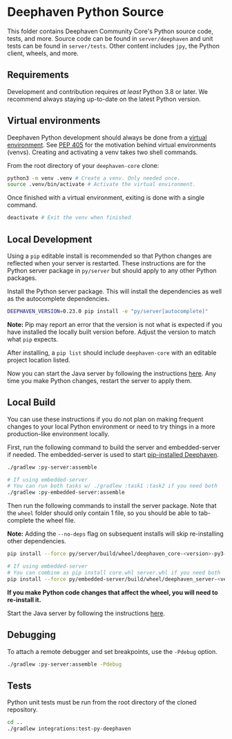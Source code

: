 # Deephaven Python Source

This folder contains Deephaven Community Core's Python source code, tests, and more. Source code can be found in `server/deephaven` and unit tests can be found in `server/tests`. Other content includes `jpy`, the Python client, wheels, and more.

## Requirements

Development and contribution requires _at least_ Python 3.8 or later. We recommend always staying up-to-date on the latest Python version.

## Virtual environments

Deephaven Python development should always be done from a [virtual environment](https://docs.python.org/3/library/venv.html). See [PEP 405](https://peps.python.org/pep-0405/) for the motivation behind virtual environments (venvs). Creating and activating a venv takes two shell commands.

From the root directory of your `deephaven-core` clone:

```sh
python3 -m venv .venv # Create a venv. Only needed once.
source .venv/bin/activate # Activate the virtual environment.
```

Once finished with a virtual environment, exiting is done with a single command.

```sh
deactivate # Exit the venv when finished
```

## Local Development

Using a `pip` editable install is recommended so that Python changes are reflected when your server is restarted. These instructions are for the Python server package in `py/server` but should apply to any other Python packages.

Install the Python server package. This will install the dependencies as well as the autocomplete dependencies.

```sh
DEEPHAVEN_VERSION=0.23.0 pip install -e "py/server[autocomplete]"
```

**Note:** Pip may report an error that the version is not what is expected if you have installed the locally built version before. Adjust the version to match what `pip` expects.

After installing, a `pip list` should include `deephaven-core` with an editable project location listed.

Now you can start the Java server by following the instructions [here](../server/jetty-app/README.md). Any time you make Python changes, restart the server to apply them.

## Local Build

You can use these instructions if you do not plan on making frequent changes to your local Python environment or need to try things in a more production-like environment locally.

First, run the following command to build the server and embedded-server if needed. The embedded-server is used to start [pip-installed Deephaven](https://deephaven.io/core/docs/how-to-guides/configuration/native-application/#python-embedded-server).

```sh
./gradlew :py-server:assemble

# If using embedded-server
# You can run both tasks w/ ./gradlew :task1 :task2 if you need both
./gradlew :py-embedded-server:assemble
```

Then run the following commands to install the server package. Note that the `wheel` folder should only contain 1 file, so you should be able to tab-complete the wheel file.

**Note:** Adding the `--no-deps` flag on subsequent installs will skip re-installing other dependencies.

```sh
pip install --force py/server/build/wheel/deephaven_core-<version>-py3-none-any.whl

# If using embedded-server
# You can combine as pip install core.whl server.whl if you need both
pip install --force py/embedded-server/build/wheel/deephaven_server-<version>-py3-none-any.whl
```

**If you make Python code changes that affect the wheel, you will need to re-install it.**

Start the Java server by following the instructions [here](../server/jetty-app/README.md).

## Debugging

To attach a remote debugger and set breakpoints, use the `-Pdebug` option.

```sh
./gradlew :py-server:assemble -Pdebug
```

## Tests

Python unit tests must be run from the root directory of the cloned repository.

```sh
cd ..
./gradlew integrations:test-py-deephaven
```